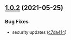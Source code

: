 ## [1.0.2](https://github.com/strangedev/zufall/compare/v1.0.1...v1.0.2) (2021-05-25)


### Bug Fixes

* security updates ([c7da414](https://github.com/strangedev/zufall/commit/c7da4142177e0223143fef618ae0c8e01d4e9f16))
